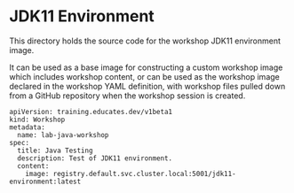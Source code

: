 JDK11 Environment
=================

This directory holds the source code for the workshop JDK11 environment image.

It can be used as a base image for constructing a custom workshop image which
includes workshop content, or can be used as the workshop image declared in the
workshop YAML definition, with workshop files pulled down from a GitHub
repository when the workshop session is created.

```
apiVersion: training.educates.dev/v1beta1
kind: Workshop
metadata:
  name: lab-java-workshop
spec:
  title: Java Testing
  description: Test of JDK11 environment.
  content:
    image: registry.default.svc.cluster.local:5001/jdk11-environment:latest
```
